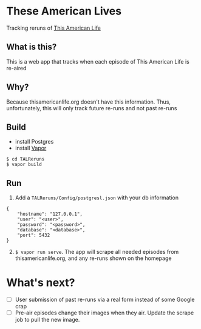 # These American Lives
Tracking reruns of [This American Life](thisamericanlife.org)

## What is this?
This is a web app that tracks when each episode of This American Life is re-aired

## Why?
Because thisamericanlife.org doesn't have this information.  Thus, unfortunately, this will only track future re-runs and not past re-runs

## Build
- install Postgres
- install [Vapor](http://vapor.codes)
```
$ cd TALReruns
$ vapor build
```

## Run
1. Add a `TALReruns/Config/postgresl.json` with your db information
```
{
    "hostname": "127.0.0.1",
    "user": "<user>",
    "password": "<password>",
    "database": "<database>",
    "port": 5432
}
```
2. `$ vapor run serve`.  The app will scrape all needed episodes from thisamericanlife.org, and any re-runs shown on the homepage

# What's next?
- [ ] User submission of past re-runs via a real form instead of some Google crap
- [ ] Pre-air episodes change their images when they air.  Update the scrape job to pull the new image.
